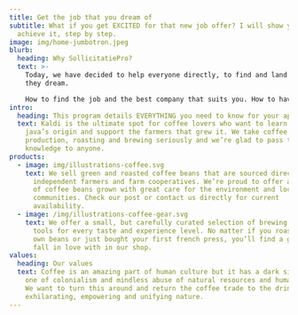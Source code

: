 ```yaml
---
title: Get the job that you dream of
subtitle: What if you get EXCITED for that new job offer? I will show you how to
  achieve it, step by step.
image: img/home-jumbotron.jpeg
blurb:
  heading: Why SollicitatiePro?
  text: >-
    Today, we have decided to help everyone directly, to find and land that job
    they dream. 

    How to find the job and the best company that suits you. How to have the killer resume and outstanding cover letter. How to succeed with your interview and get invited to the next ones. How to negotiate for money, remote work and interestingly key perks.
intro:
  heading: This program details EVERYTHING you need to know for your application
  text: Kaldi is the ultimate spot for coffee lovers who want to learn about their
    java’s origin and support the farmers that grew it. We take coffee
    production, roasting and brewing seriously and we’re glad to pass that
    knowledge to anyone.
products:
  - image: img/illustrations-coffee.svg
    text: We sell green and roasted coffee beans that are sourced directly from
      independent farmers and farm cooperatives. We’re proud to offer a variety
      of coffee beans grown with great care for the environment and local
      communities. Check our post or contact us directly for current
      availability.
  - image: /img/illustrations-coffee-gear.svg
    text: We offer a small, but carefully curated selection of brewing gear and
      tools for every taste and experience level. No matter if you roast your
      own beans or just bought your first french press, you’ll find a gadget to
      fall in love with in our shop.
values:
  heading: Our values
  text: Coffee is an amazing part of human culture but it has a dark side too –
    one of colonialism and mindless abuse of natural resources and human lives.
    We want to turn this around and return the coffee trade to the drink’s
    exhilarating, empowering and unifying nature.
---
```

